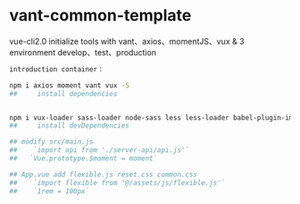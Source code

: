 # vant-common-template
vue-cli2.0 initialize tools with  vant、axios、momentJS、vux &amp; 3 environment develop、test、production


``` bash
introduction container：

npm i axios moment vant vux -S
##     install dependencies


npm i vux-loader sass-loader node-sass less less-loader babel-plugin-import -D
##     install devDependencies

## modify src/main.js
##    `import api from './server-api/api.js'`
##   `Vue.prototype.$moment = moment`

## App.vue add flexible.js reset.css common.css 
##    `import flexible from '@/assets/js/flexible.js'`  
##    `1rem = 100px`


```